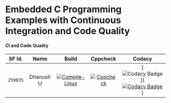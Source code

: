 # Embedded C Programming Examples with Continuous Integration and Code Quality


#### CI and Code Quality 

|SF Id.|Name|Build|Cppcheck|Codacy|
|:--:|:--:|:--:|:--:|:--:|
|`259035` | Dhanush U |[![Compile-Linux](https://github.com/Dhanushu1999/STEPIn_Emb-C/actions/workflows/Compile.yml/badge.svg)](https://github.com/Dhanushu1999/STEPIn_Emb-C/actions/workflows/Compile.yml)|[![Cppcheck](https://github.com/Dhanushu1999/STEPIn_Emb-C/actions/workflows/CodeQulaity.yml/badge.svg)](https://github.com/Dhanushu1999/STEPIn_Emb-C/actions/workflows/CodeQulaity.yml)|[![Codacy Badge](https://app.codacy.com/project/badge/Grade/643b7ca2b2dc4daba1e700c216bb87d9)]([![Codacy Badge](https://app.codacy.com/project/badge/Grade/e8f3f19c032c4dd08c54940677483179)](https://www.codacy.com/gh/Dhanushu1999/STEPIn_Emb-C/dashboard?utm_source=github.com&amp;utm_medium=referral&amp;utm_content=Dhanushu1999/STEPIn_Emb-C&amp;utm_campaign=Badge_Grade))|
